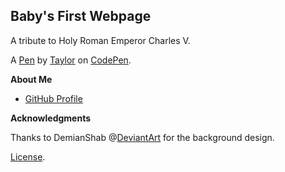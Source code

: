 Baby's First Webpage
--------------------
A tribute to Holy Roman Emperor Charles V.

A [Pen](https://codepen.io/tcholmes3/pen/vYGBLKr) by [Taylor](https://codepen.io/tcholmes3) on [CodePen](https://codepen.io).

**About Me**

* [GitHub Profile](https://github.com/tcholmes3)

**Acknowledgments**

Thanks to DemianShab @[DeviantArt](https://www.deviantart.com/demianshab) for the background design.

[License](https://codepen.io/tcholmes3/pen/vYGBLKr/license).
